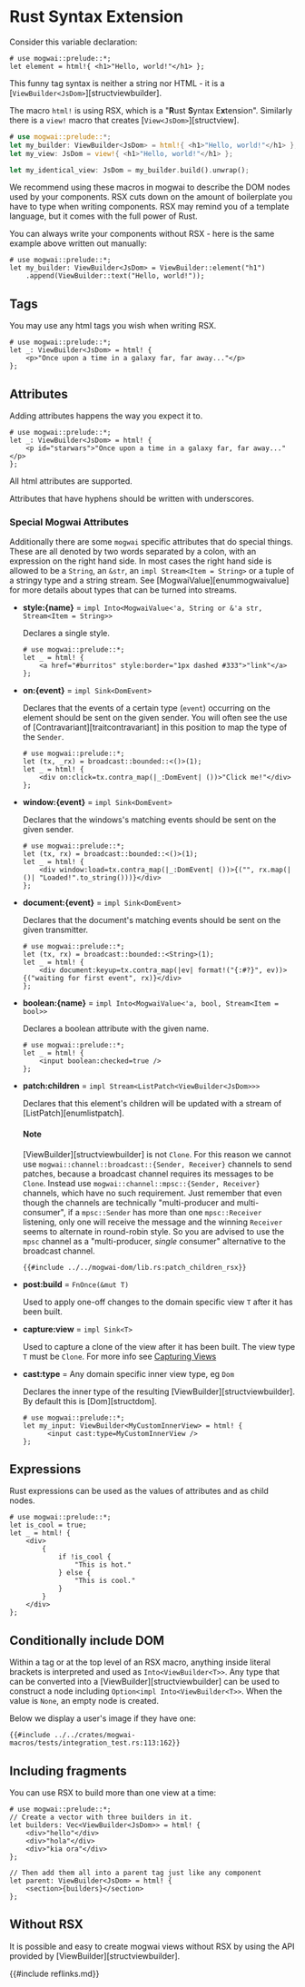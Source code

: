 # Rust Syntax Extension

Consider this variable declaration:

```rust, no_run
# use mogwai::prelude::*;
let element = html!{ <h1>"Hello, world!"</h1> };
```

This funny tag syntax is neither a string nor HTML - it is a [`ViewBuilder<JsDom>`][structviewbuilder].

The macro `html!` is using RSX, which is a "**R**ust **S**yntax E**x**tension".
Similarly there is a `view!` macro that creates [`View<JsDom>`][structview].

```rust
# use mogwai::prelude::*;
let my_builder: ViewBuilder<JsDom> = html!{ <h1>"Hello, world!"</h1> };
let my_view: JsDom = view!{ <h1>"Hello, world!"</h1> };

let my_identical_view: JsDom = my_builder.build().unwrap();
```

We recommend using these macros in mogwai to describe the DOM nodes used by your
components.
RSX cuts down on the amount of boilerplate you have to type when writing components.
RSX may remind you of a template language, but it comes with the full power of Rust.

You can always write your components without RSX - here is the same example above
written out manually:

```rust, no_run
# use mogwai::prelude::*;
let my_builder: ViewBuilder<JsDom> = ViewBuilder::element("h1")
    .append(ViewBuilder::text("Hello, world!"));
```

## Tags
You may use any html tags you wish when writing RSX.

```rust, no_run
# use mogwai::prelude::*;
let _: ViewBuilder<JsDom> = html! {
    <p>"Once upon a time in a galaxy far, far away..."</p>
};
```
## Attributes
Adding attributes happens the way you expect it to.
```rust, no_run
# use mogwai::prelude::*;
let _: ViewBuilder<JsDom> = html! {
    <p id="starwars">"Once upon a time in a galaxy far, far away..."</p>
};
```
All html attributes are supported.

Attributes that have hyphens should be written with underscores.

### Special Mogwai Attributes
Additionally there are some `mogwai` specific attributes that do special things.
These are all denoted by two words separated by
a colon, with an expression on the right hand side. In most cases the right hand
side is allowed to be a `String`, an `&str`, an `impl Stream<Item = String>` or a
tuple of a stringy type and a string stream. See [MogwaiValue][enummogwaivalue]
for more details about types that can be turned into streams.

- **style:{name}** = `impl Into<MogwaiValue<'a, String or &'a str, Stream<Item = String>>`

  Declares a single style.
  ```rust,no_run
  # use mogwai::prelude::*;
  let _ = html! {
      <a href="#burritos" style:border="1px dashed #333">"link"</a>
  };
  ```

- **on:{event}** = `impl Sink<DomEvent>`

  Declares that the events of a certain type (`event`) occurring on the element should
  be sent on the given sender. You will often see the use of
  [Contravariant][traitcontravariant] in this position to map the type of the `Sender`.
  ```rust,no_run
  # use mogwai::prelude::*;
  let (tx, _rx) = broadcast::bounded::<()>(1);
  let _ = html! {
      <div on:click=tx.contra_map(|_:DomEvent| ())>"Click me!"</div>
  };
  ```

- **window:{event}** = `impl Sink<DomEvent>`

  Declares that the windows's matching events should be sent on the given sender.
  ```rust, no_run
  # use mogwai::prelude::*;
  let (tx, rx) = broadcast::bounded::<()>(1);
  let _ = html! {
      <div window:load=tx.contra_map(|_:DomEvent| ())>{("", rx.map(|()| "Loaded!".to_string()))}</div>
  };
  ```

- **document:{event}** = `impl Sink<DomEvent>`

  Declares that the document's matching events should be sent on the given transmitter.
  ```rust,no_run
  # use mogwai::prelude::*;
  let (tx, rx) = broadcast::bounded::<String>(1);
  let _ = html! {
      <div document:keyup=tx.contra_map(|ev| format!("{:#?}", ev))>{("waiting for first event", rx)}</div>
  };
  ```

- **boolean:{name}** = `impl Into<MogwaiValue<'a, bool, Stream<Item = bool>>`

  Declares a boolean attribute with the given name.
  ```rust,no_run
  # use mogwai::prelude::*;
  let _ = html! {
      <input boolean:checked=true />
  };
  ```

- **patch:children** = `impl Stream<ListPatch<ViewBuilder<JsDom>>>`

  Declares that this element's children will be updated with a stream of [ListPatch][enumlistpatch].
  #### Note
  [ViewBuilder][structviewbuilder] is not `Clone`. For this reason we cannot use `mogwai::channel::broadcast::{Sender, Receiver}`
  channels to send patches, because a broadcast channel requires its messages to be `Clone`. Instead use
  `mogwai::channel::mpsc::{Sender, Receiver}` channels, which have no such requirement. Just remember that even though
  the channels are technically "multi-producer and multi-consumer", if a `mpsc::Sender` has more than one `mpsc::Receiver`
  listening, only one will receive the message and the winning `Receiver` seems to alternate in round-robin style. So you
  are advised to use the `mpsc` channel as a "multi-producer, _single_ consumer" alternative to the broadcast channel.
  ```rust, ignore
  {{#include ../../mogwai-dom/lib.rs:patch_children_rsx}}
  ```

- **post:build** = `FnOnce(&mut T)`

  Used to apply one-off changes to the domain specific view `T` after it has been built.

- **capture:view** = `impl Sink<T>`

  Used to capture a clone of the view after it has been built. The view type `T` must be `Clone`.
  For more info see [Capturing Views](view_capture.md)

- **cast:type** = Any domain specific inner view type, eg `Dom`

  Declares the inner type of the resulting [ViewBuilder][structviewbuilder]. By default this is
  [Dom][structdom].
  ```rust,ignore
  # use mogwai::prelude::*;
  let my_input: ViewBuilder<MyCustomInnerView> = html! {
        <input cast:type=MyCustomInnerView />
  };
  ```

## Expressions
Rust expressions can be used as the values of attributes and as child nodes.
```rust, no_run
# use mogwai::prelude::*;
let is_cool = true;
let _ = html! {
    <div>
        {
            if !is_cool {
                "This is hot."
            } else {
                "This is cool."
            }
        }
    </div>
};
```

## Conditionally include DOM

Within a tag or at the top level of an RSX macro, anything inside literal brackets is interpreted and used
as `Into<ViewBuilder<T>>`. Any type that can be converted into a [ViewBuilder][structviewbuilder]
can be used to construct a node including `Option<impl Into<ViewBuilder<T>>`. When the value is `None`,
an empty node is created.

Below we display a user's image if they have one:

```rust, ignore, no_run
{{#include ../../crates/mogwai-macros/tests/integration_test.rs:113:162}}
```

## Including fragments

You can use RSX to build more than one view at a time:

```rust, no_run
# use mogwai::prelude::*;
// Create a vector with three builders in it.
let builders: Vec<ViewBuilder<JsDom>> = html! {
    <div>"hello"</div>
    <div>"hola"</div>
    <div>"kia ora"</div>
};

// Then add them all into a parent tag just like any component
let parent: ViewBuilder<JsDom> = html! {
    <section>{builders}</section>
};
```

## Without RSX

It is possible and easy to create mogwai views without RSX by using the
API provided by [ViewBuilder][structviewbuilder].

{{#include reflinks.md}}
